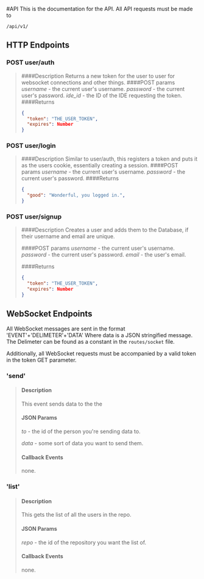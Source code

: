 #API
This is the documentation for the API. All API requests must be made to 
```http
/api/v1/
```

## HTTP Endpoints
### POST user/auth
> ####Description
> Returns a new token for the user to user for websocket connections and other things.
> ####POST params
> _username_ - the current user's username.
> _password_ - the current user's password.
> _ide_id_ - the ID of the IDE requesting the token.
> ####Returns
> ```json
> {
>   "token": "THE_USER_TOKEN",
>   "expires": Number
> }
> ```

### POST user/login
> ####Description
> Similar to user/auth, this registers a token and puts it as the users cookie, essentially creating a session.
> ####POST params
> _username_ - the current user's username.
> _password_ - the current user's password.
> ####Returns
> ```json
> {
>   "good": "Wonderful, you logged in.",
> }
> ```


### POST user/signup
> ####Description
> Creates a user and adds them to the Database, if their username and email are unique.
>
> ####POST params
> _username_ - the current user's username.
> _password_ - the current user's password.
> _email_ - the user's email.
>
> ####Returns
> ```json
> {
>   "token": "THE_USER_TOKEN",
>   "expires": Number
> }
> ```

## WebSocket Endpoints

All WebSocket messages are sent in the format 'EVENT'+'DELIMETER'+'DATA'
Where data is a JSON stringified message. The Delimeter can be found as a constant in the `routes/socket` file.

Additionally, all WebSocket requests must be accompanied by a valid token in the token GET parameter.

### 'send'
> #### Description
> This event sends data to the the 
> #### JSON Params
> _to_ - the id of the person you're sending data to.
>
> _data_ - some sort of data you want to send them.
>
> #### Callback Events
> none.

### 'list'
> #### Description
> This gets the list of all the users in the repo.
> #### JSON Params
> _repo_ - the id of the repository you want the list of.
>
> #### Callback Events
> none.